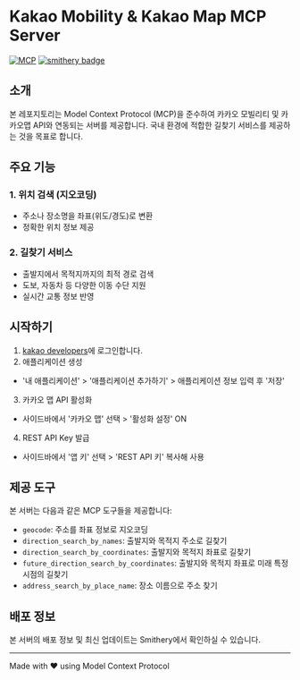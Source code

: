 # Kakao Mobility & Kakao Map MCP Server

[![MCP](https://img.shields.io/badge/MCP-Compliant-blue)](https://github.com/cursor-ai/model-context-protocol)
[![smithery badge](https://smithery.ai/badge/@CaChiJ/kakao-mobility-mcp-server)](https://smithery.ai/server/@CaChiJ/kakao-mobility-mcp-server)

## 소개

본 레포지토리는 Model Context Protocol (MCP)을 준수하여 카카오 모빌리티 및 카카오맵 API와 연동되는 서버를 제공합니다. 국내 환경에 적합한 길찾기 서비스를 제공하는 것을 목표로 합니다.

## 주요 기능

### 1. 위치 검색 (지오코딩)
- 주소나 장소명을 좌표(위도/경도)로 변환
- 정확한 위치 정보 제공

### 2. 길찾기 서비스
- 출발지에서 목적지까지의 최적 경로 검색
- 도보, 자동차 등 다양한 이동 수단 지원
- 실시간 교통 정보 반영

## 시작하기
1. [kakao developers](https://developers.kakao.com/)에 로그인합니다.
2. 애플리케이션 생성
  - '내 애플리케이션' > '애플리케이션 추가하기' > 애플리케이션 정보 입력 후 '저장'
3. 카카오 맵 API 활성화
  - 사이드바에서 '카카오 맵' 선택 > '활성화 설정' ON
4. REST API Key 발급
  - 사이드바에서 '앱 키' 선택 > 'REST API 키' 복사해 사용

## 제공 도구

본 서버는 다음과 같은 MCP 도구들을 제공합니다:

- `geocode`: 주소를 좌표 정보로 지오코딩
- `direction_search_by_names`: 출발지와 목적지 주소로 길찾기
- `direction_search_by_coordinates`: 출발지와 목적지 좌표로 길찾기
- `future_direction_search_by_coordinates`: 출발지와 목적지 좌표로 미래 특정 시점의 길찾기
- `address_search_by_place_name`: 장소 이름으로 주소 찾기

## 배포 정보

본 서버의 배포 정보 및 최신 업데이트는 Smithery에서 확인하실 수 있습니다.

---
Made with ❤️ using Model Context Protocol
